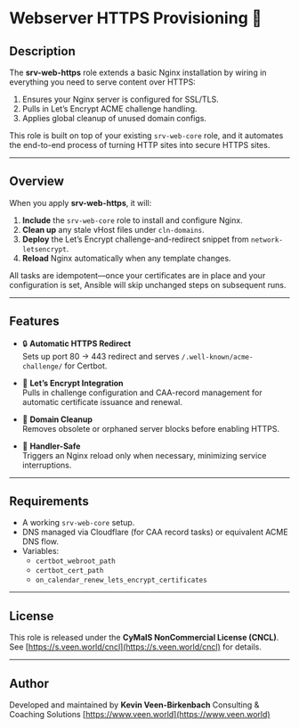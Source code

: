 # Webserver HTTPS Provisioning 🚀

## Description
The **srv-web-https** role extends a basic Nginx installation by wiring in everything you need to serve content over HTTPS:

1. Ensures your Nginx server is configured for SSL/TLS.
2. Pulls in Let’s Encrypt ACME challenge handling.
3. Applies global cleanup of unused domain configs.

This role is built on top of your existing `srv-web-core` role, and it automates the end-to-end process of turning HTTP sites into secure HTTPS sites.

---

## Overview

When you apply **srv-web-https**, it will:

1. **Include** the `srv-web-core` role to install and configure Nginx.  
2. **Clean up** any stale vHost files under `cln-domains`.  
3. **Deploy** the Let’s Encrypt challenge-and-redirect snippet from `network-letsencrypt`.  
4. **Reload** Nginx automatically when any template changes.

All tasks are idempotent—once your certificates are in place and your configuration is set, Ansible will skip unchanged steps on subsequent runs.

---

## Features

- 🔒 **Automatic HTTPS Redirect**  
  Sets up port 80 → 443 redirect and serves `/.well-known/acme-challenge/` for Certbot.

- 🔑 **Let’s Encrypt Integration**  
  Pulls in challenge configuration and CAA-record management for automatic certificate issuance and renewal.

- 🧹 **Domain Cleanup**  
  Removes obsolete or orphaned server blocks before enabling HTTPS.

- 🚦 **Handler-Safe**  
  Triggers an Nginx reload only when necessary, minimizing service interruptions.

---

## Requirements

- A working `srv-web-core` setup.
- DNS managed via Cloudflare (for CAA record tasks) or equivalent ACME DNS flow.
- Variables:
  - `certbot_webroot_path`  
  - `certbot_cert_path`  
  - `on_calendar_renew_lets_encrypt_certificates`

---

## License

This role is released under the **CyMaIS NonCommercial License (CNCL)**.
See [https://s.veen.world/cncl](https://s.veen.world/cncl) for details.

---

## Author

Developed and maintained by **Kevin Veen-Birkenbach**
Consulting & Coaching Solutions
[https://www.veen.world](https://www.veen.world)
